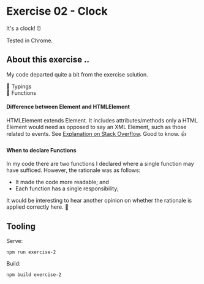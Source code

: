 # Exercise 02 - Clock

It's a clock! :alarm_clock:

Tested in Chrome.

## About this exercise ..

My code departed quite a bit from the exercise solution.

:book: Typings <br/>
:book: Functions

#### Difference between Element and HTMLElement

HTMLElement extends Element. It includes attributes/methods only a HTML Element would need as opposed to say an XML Element, such as those related to events. See [Explanation on Stack Overflow](https://stackoverflow.com/questions/6581680/whats-the-difference-between-htmlelement-and-element). Good to know. :thumbsup:

#### When to declare Functions

In my code there are two functions I declared where a single function may have sufficed. However, the rationale was as follows:

* It made the code more readable; and
* Each function has a single responsibility;

It would be interesting to hear another opinion on whether the rationale is applied correctly here. :microscope:

## Tooling

Serve:

`npm run exercise-2`

Build:

`npm build exercise-2`
